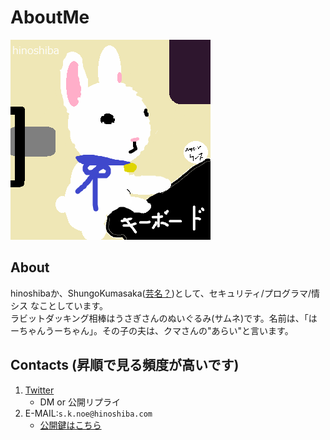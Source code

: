AboutMe
===

![img/avatar.png](./img/avatar.png)  

## About
hinoshibaか、ShungoKumasaka([芸名？](https://hinoshiba.hatenablog.com/entry/2019/11/17/100616))として、セキュリティ/プログラマ/情シス なことしています。  
ラビットダッキング相棒はうさぎさんのぬいぐるみ(サムネ)です。名前は、「はーちゃんうーちゃん」。その子の夫は、クマさんの"あらい"と言います。  

## Contacts (昇順で見る頻度が高いです)
1. [Twitter](https://twitter.com/hinoshiba)
	* DM or 公開リプライ
2. E-MAIL:`s.k.noe@hinoshiba.com`
	* [公開鍵はこちら](./pubkeys/)
